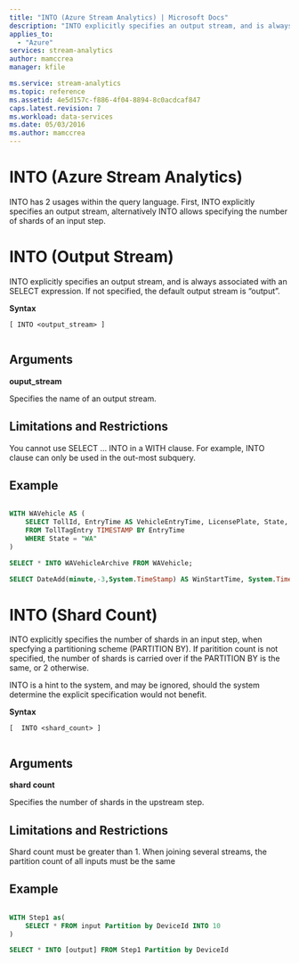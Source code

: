 ```yaml
---
title: "INTO (Azure Stream Analytics) | Microsoft Docs"
description: "INTO explicitly specifies an output stream, and is always associated with an SELECT expression, or specifies the shards count in an upstream step."
applies_to: 
  - "Azure"
services: stream-analytics
author: mamccrea
manager: kfile

ms.service: stream-analytics
ms.topic: reference
ms.assetid: 4e5d157c-f886-4f04-8894-8c0acdcaf847
caps.latest.revision: 7
ms.workload: data-services
ms.date: 05/03/2016
ms.author: mamccrea
---
```

# INTO (Azure Stream Analytics)
INTO has 2 usages within the query language. First, INTO explicitly specifies an output stream, alternatively INTO allows specifying the number of shards of an input step.

# INTO (Output Stream)
INTO explicitly specifies an output stream, and is always associated with an SELECT expression.  If not specified, the default output stream is “output”.  
  
 **Syntax**  
  
```  
[ INTO <output_stream> ]  
  
```  
  
## Arguments  
 **ouput_stream**  
  
 Specifies the name of an output stream.  
  
## Limitations and Restrictions  
 You cannot use SELECT … INTO in a WITH clause. For example, INTO clause can only be used in the out-most subquery.  
  
  
## Example  
  
```SQL  

WITH WAVehicle AS (  
    SELECT TollId, EntryTime AS VehicleEntryTime, LicensePlate, State, Make, Model, VehicleType,    VehicleWeight, Toll, Tag  
    FROM TollTagEntry TIMESTAMP BY EntryTime  
    WHERE State = "WA"
)

SELECT * INTO WAVehicleArchive FROM WAVehicle;

SELECT DateAdd(minute,-3,System.TimeStamp) AS WinStartTime, System.TimeStamp AS WinEndTime, COUNT(*) INTO WAVehicleCount FROM WAVehicle GROUP BY TumblingWindow(minute, 3)

```

# INTO (Shard Count)
  INTO explicitly specifies the number of shards in an input step, when specfying a partitioning scheme (PARTITION BY). If paritition count is not specified, the number of shards is carried over if the PARTITION BY is the same, or 2 otherwise.
  
  INTO is a hint to the system, and may be ignored, should the system determine the explicit specification would not benefit.
  
 **Syntax**  
  
```  
[  INTO <shard_count> ]  
  
```  
  
## Arguments  
 **shard count**  
  
 Specifies the number of shards in the upstream step.  
  
## Limitations and Restrictions  
 Shard count must be greater than 1.
 When joining several streams, the partition count of all inputs must be the same
   
## Example  
  
```SQL

WITH Step1 as(
    SELECT * FROM input Partition by DeviceId INTO 10
)

SELECT * INTO [output] FROM Step1 Partition by DeviceId  
    
```
